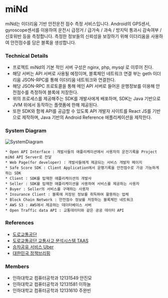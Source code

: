 # miNd

miNd는 이더리움 기반 안전운전 점수 측정 서비스입니다.
Android의 GPS센서, gyroscope센서를 이용하여 운전시 급정거 / 급가속 / 과속 / 방지턱 통과시 감속여부 / 신호위반 등을 측정합니다.
측정한 정보들의 신뢰성을 보장하기 위해 이더리움을 사용하여 안전점수를 담은 블록을 생성합니다.

### Technical Details
  * 프로젝트 miNd의 기본 적인 서버 구성은 nginx, php, mysql 로 이루어 진다.
  * 해당 서버는 API 서버로 사용될 예정이며, 블록체인 네트워크 연결 부는 geth 이더리움 JSON-RPC를 통해 이더리움 네트워크와 연결한다.
  * 해당 JSON-RPC 프로토콜을 통해 메인 API 서버로 들어온 운행정보를 이용해 안전점수를 측정하여 블록에 저장한다.
  * 위의 프로세스를 제공해주는 SDK를 개발사에게 배포하며, SDK는 Java 기반으로 JVM 위에서 동작하는 플랫폼에 한해 제공된다.
  * 또한 SDK와 함께 API를 공급할 수 있도록 API 개발자 사이트를 React JS를 기반으로 제작하며, Java 기반의 Android Reference 애플리케이션을 제작한다.

### System Diagram
![SystemDiagram](./SystemDiagram.png)
```* Project miNd API Server : Open API Interface에서 받아오는 안전운전 점수를 블록을 생성하여 저장
* Open API Interface : 개발사들의 애플리케이션에서 사용자의 운전기록을 Project miNd API Server로 전달
* Web Page(for developer) : 개발사들에게 제공되는 서비스 개발자 페이지
* Safe Score SDK : Client Application에서 운행기록을 안전점수로 가공 가능하게 하는 SDK
* Client : SDK를 탑재한 애플리케이션의 개발사
* Seller : SDK를 탑재한 애플리케이션을 사용하여 서비스를 제공하는 사용자
* Buyer : Seller의 서비스를 구매하는 사용자
* Insurance Client : 블록에 저장된 정보를 취득하여 활용하는 업체
* Block Chain Network : 안전점수 정보를 저장하는 블록체인 네트워크
* AWS S3 : AWS에서 제공하는 데이터베이스 서버
* Open Traffic data API : 교통데이터와 같은 공공 데이터 API
```

### References
  * [도로교통공단](https://www.koroad.or.kr/)
  * [도로교통공단 교통사고 분석시스템 TAAS](http://taas.koroad.or.kr/)
  * [승차공유 서비스 Uber](https://www.uber.com/kr/ko/)
  * [대한민국 정책브리핑](http://www.korea.kr/main.do)


### Members
* 인하대학교 컴퓨터공학과 12131549 안진모
* 인하대학교 컴퓨터공학과 12131581 이하늘
* 인하대학교 컴퓨터공학과 12131610 주완빈
